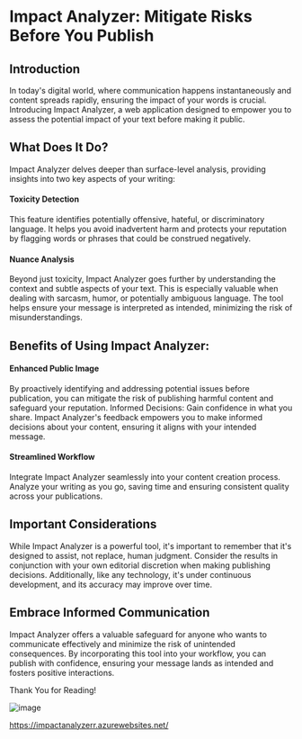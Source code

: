 # Impact Analyzer: Mitigate Risks Before You Publish
## Introduction

In today's digital world, where communication happens instantaneously and content spreads rapidly, ensuring the impact of your words is crucial. Introducing Impact Analyzer, a web application designed to empower you to assess the potential impact of your text before making it public.

## What Does It Do?

Impact Analyzer delves deeper than surface-level analysis, providing insights into two key aspects of your writing:

#### Toxicity Detection

This feature identifies potentially offensive, hateful, or discriminatory language. It helps you avoid inadvertent harm and protects your reputation by flagging words or phrases that could be construed negatively.

#### Nuance Analysis

Beyond just toxicity, Impact Analyzer goes further by understanding the context and subtle aspects of your text. This is especially valuable when dealing with sarcasm, humor, or potentially ambiguous language. The tool helps ensure your message is interpreted as intended, minimizing the risk of misunderstandings.

## Benefits of Using Impact Analyzer:

#### Enhanced Public Image
By proactively identifying and addressing potential issues before publication, you can mitigate the risk of publishing harmful content and safeguard your reputation.
Informed Decisions: Gain confidence in what you share. Impact Analyzer's feedback empowers you to make informed decisions about your content, ensuring it aligns with your intended message.
#### Streamlined Workflow
Integrate Impact Analyzer seamlessly into your content creation process. Analyze your writing as you go, saving time and ensuring consistent quality across your publications.

## Important Considerations

While Impact Analyzer is a powerful tool, it's important to remember that it's designed to assist, not replace, human judgment. Consider the results in conjunction with your own editorial discretion when making publishing decisions. Additionally, like any technology, it's under continuous development, and its accuracy may improve over time.

## Embrace Informed Communication

Impact Analyzer offers a valuable safeguard for anyone who wants to communicate effectively and minimize the risk of unintended consequences. By incorporating this tool into your workflow, you can publish with confidence, ensuring your message lands as intended and fosters positive interactions.

Thank You for Reading!

![image](https://github.com/Tailwind-Stocker/Impact-Analyzer/assets/134867906/bbd762c9-3440-42d8-9c40-fce9a9a521e8)

https://impactanalyzerr.azurewebsites.net/

